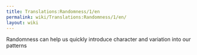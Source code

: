```yaml
---
title: Translations:Randomness/1/en
permalink: wiki/Translations:Randomness/1/en/
layout: wiki
---
```


Randomness can help us quickly introduce character and variation into
our patterns
